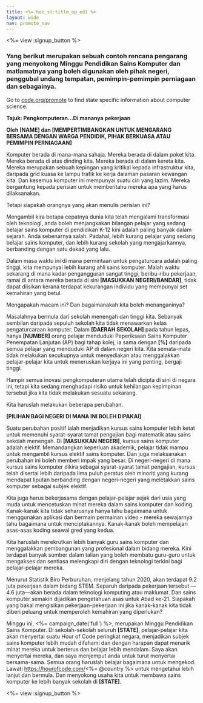 ```yaml
---
title: <%= hoc_s(:title_op_ed) %>
layout: wide
nav: promote_nav
---
```

<%= view :signup_button %>

### Yang berikut merupakan sebuah contoh rencana pengarang yang menyokong Minggu Pendidikan Sains Komputer dan matlamatnya yang boleh digunakan oleh pihak negeri, penggubal undang tempatan, pemimpin-pemimpin perniagaan dan sebagainya.

  


Go to [code.org/promote](<%= codeorg_url('/promote') %>) to find state specific information about computer science.

**Tajuk: Pengkomputeran…Di mananya pekerjaan**

**Oleh [NAME] dan [MEMPERTIMBANGKAN UNTUK MENGARANG BERSAMA DENGAN WARGA PENDIDIK, PIHAK BERKUASA ATAU PEMIMPIN PERNIAGAAN]**

Komputer berada di mana-mana sahaja. Mereka berada di dalam poket kita. Mereka berada di atas dinding kita. Mereka berada di dalam kereta kita. Mereka merupakan sebuah kepingan yang kritikal kepada infrastruktur kita, daripada grid kuasa ke lampu trafik ke kerja dalaman pasaran kewangan kita. Dan kesemua komputer ini mempunyai suatu ciri yang lazim. Mereka bergantung kepada perisian untuk memberitahu mereka apa yang harus dilaksanakan.

Tetapi siapakah orangnya yang akan menulis perisian ini?

Mengambil kira betapa cepatnya dunia kita telah mengalami transformasi oleh teknologi, anda boleh menjangkakan bilangan pelajar yang sedang belajar sains komputer di pendidikan K-12 kini adalah paling banyak dalam sejarah. Anda sebenarnya salah. Padahal, lebih kurang pelajar yang sedang belajar sains komputer, dan lebih kurang sekolah yang mengajarkannya, berbanding dengan satu dekad yang lalu.

Dalam masa waktu ini di mana permintaan untuk pengaturcara adalah paling tinggi, kita mempunyai lebih kurang ahli sains komputer. Malah waktu sekarang di mana kadar pengangguran sangat tinggi, beribu-ribu pekerjaan, ramai di antara mereka berada di sini **[MASUKKAN NEGERI/BANDAR]**, tidak dapat diisikan kerana terdapat kekurangan individu yang mempunyai set kemahiran yang betul.

Mengapakah macam ini? Dan bagaimanakah kita boleh menanganinya?

Masalahnya bermula dari sekolah menengah dan tinggi kita. Sebanyak sembilan daripada sepuluh sekolah kita tidak menawarkan kelas pengaturcaraan komputer. Dalam **[DAERAH SEKOLAH]** pada tahun lepas, hanya **[NUMBER]** orang pelajar menduduki Peperiksaan Sains Komputer Penempatan Lanjutan (AP) bagi tahap kolej, ia sama dengan **[%]** daripada semua pelajar yang menduduki AP di dalam negeri kita. Kita semata-mata tidak melakukan secukupnya untuk menyediakan atau menggalakkan pelajar-pelajar kita untuk meneruskan kerjaya ini yang penting, bergaji tinggi.

Hampir semua inovasi pengkomputeran utama telah dicipta di sini di negara ini, tetapi kita sedang menghadapi risiko untuk kehilangan kepimpinan tersebut jika kita tidak melakukan sesuatu sekarang.

Kita haruslah melakukan beberapa perubahan.

**[PILIHAN BAGI NEGERI DI MANA INI BOLEH DIPAKAI]**

Suatu perubahan positif ialah menjadikan kursus sains komputer lebih ketat untuk memenuhi syarat-syarat tamat pengajian bagi matematik atau sains sekolah menengah. Di **[MASUKKAN NEGERI]**, kursus sains komputer adalah elektif. Memandangkan keperluan akademik, pelajar tidak mampu untuk mengambil kursus elektif sains komputer. Dan juga melaksanakan perubahan ini boleh memberi impak yang besar. Di negeri-negeri di mana kursus sains komputer dikira sebagai syarat-syarat tamat pengajian, kursus telah disertai lebih daripada lima puluh peratus oleh minoriti yang kurang mendapat liputan berbanding dengan negeri-negeri yang meletakkan sains komputer sebagai subjek elektif.

Kita juga harus bekerjasama dengan pelajar-pelajar sejak dari usia yang muda untuk mencetuskan minat mereka dalam sains komputer dan koding. Kanak-kanak kita tidak seharusnya hanya tahu bagaimana untuk menggunakan aplikasi dan bermain permainan video - mereka sewajarnya tahu bagaimana untuk menciptakannya. Kanak-kanak boleh mempelajari asas-asas koding seawal gred yang kedua.

Kita haruslah merekrutkan lebih banyak guru sains komputer dan menggalakkan pembangunan yang profesional dalam bidang mereka. Kini terdapat banyak sumber dalam talian yang boleh membatu guru-guru untuk mengakses dan sentiasa melengkapi diri dengan teknologi terkini bagi pelajar-pelajar mereka.

Menurut Statistik Biro Perburuhan, menjelang tahun 2020, akan terdapat 9.2 juta pekerjaan dalam bidang STEM. Separuh daripada pekerjaan tersebut —4.6 juta—akan berada dalam teknologi komputing atau maklumat. Dan sains komputer semakin dijadikan pengetahuan asas untuk Abad ke-21. Siapakah yang bakal mengisikan pekerjaan-pekerjaan ini jika kanak-kanak kita tidak diberi peluang untuk memperoleh kemahiran yang diperlukan?

Minggu ini, <%= campaign_date('full') %>, merupakan Minggu Pendidikan Sains Komputer. Di sekolah-sekolah seluruh **[STATE]**, pelajar-pelajar kita akan menyertai suatu Hour of Code peringkat negara, menjadikan subjek sains komputer lebih mudah difahami dan dengan harapan dapat menarik minat mereka untuk berterus dan belajar lebih mendalam. Saya akan menyertai mereka, dan saya menjemput anda untuk turut menyertai bersama-sama. Semua orang haruslah belajar bagaimana untuk mengekod. Lawati https://hourofcode.com/<%= @country %> untuk mengetahui lebih lanjut dan bermula. Dan menyokong usaha kita untuk membawa sains komputer ke lebih banyak sekolah di **[STATE]**.

<%= view :signup_button %>